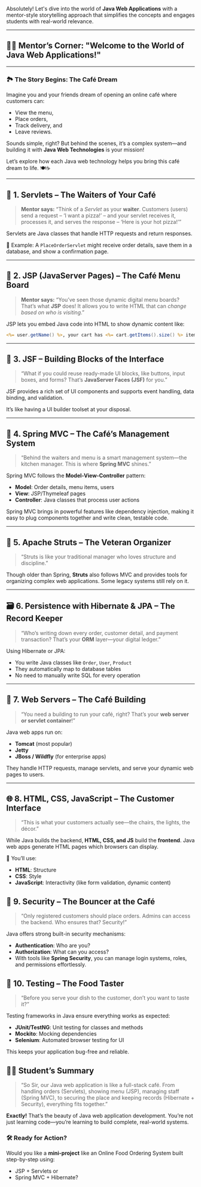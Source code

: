 Absolutely! Let's dive into the world of **Java Web Applications** with a mentor-style storytelling approach that simplifies the concepts and engages students with real-world relevance.

---

## 👨‍🏫 Mentor’s Corner: "Welcome to the World of Java Web Applications!"

---

### 🏞️ **The Story Begins: The Café Dream**

Imagine you and your friends dream of opening an online café where customers can:

* View the menu,
* Place orders,
* Track delivery, and
* Leave reviews.

Sounds simple, right? But behind the scenes, it’s a complex system—and building it with **Java Web Technologies** is your mission!

Let’s explore how each Java web technology helps you bring this café dream to life. 🍽️☕

---

## 🔧 1. **Servlets – The Waiters of Your Café**

> **Mentor says:** “Think of a *Servlet* as your **waiter**. Customers (users) send a request – ‘I want a pizza!’ – and your servlet receives it, processes it, and serves the response – ‘Here is your hot pizza!’”

Servlets are Java classes that handle HTTP requests and return responses.

📌 Example: A `PlaceOrderServlet` might receive order details, save them in a database, and show a confirmation page.

---

## 🎨 2. **JSP (JavaServer Pages) – The Café Menu Board**

> **Mentor says:** “You’ve seen those dynamic digital menu boards? That’s what **JSP** does! It allows you to write HTML that can *change based on who is visiting*.”

JSP lets you embed Java code into HTML to show dynamic content like:

```jsp
<%= user.getName() %>, your cart has <%= cart.getItems().size() %> items.
```

---

## 🧱 3. **JSF – Building Blocks of the Interface**

> “What if you could reuse ready-made UI blocks, like buttons, input boxes, and forms? That’s **JavaServer Faces (JSF)** for you.”

JSF provides a rich set of UI components and supports event handling, data binding, and validation.

It’s like having a UI builder toolset at your disposal.

---

## 🌱 4. **Spring MVC – The Café’s Management System**

> “Behind the waiters and menu is a smart management system—the kitchen manager. This is where **Spring MVC** shines.”

Spring MVC follows the **Model-View-Controller** pattern:

* **Model**: Order details, menu items, users
* **View**: JSP/Thymeleaf pages
* **Controller**: Java classes that process user actions

Spring MVC brings in powerful features like dependency injection, making it easy to plug components together and write clean, testable code.

---

## 🧭 5. **Apache Struts – The Veteran Organizer**

> “Struts is like your traditional manager who loves structure and discipline.”

Though older than Spring, **Struts** also follows MVC and provides tools for organizing complex web applications. Some legacy systems still rely on it.

---

## 🗃️ 6. **Persistence with Hibernate & JPA – The Record Keeper**

> “Who’s writing down every order, customer detail, and payment transaction? That’s your **ORM** layer—your digital ledger.”

Using Hibernate or JPA:

* You write Java classes like `Order`, `User`, `Product`
* They automatically map to database tables
* No need to manually write SQL for every operation

---

## 🔌 7. **Web Servers – The Café Building**

> “You need a building to run your café, right? That’s your **web server or servlet container**!”

Java web apps run on:

* **Tomcat** (most popular)
* **Jetty**
* **JBoss / Wildfly** (for enterprise apps)

They handle HTTP requests, manage servlets, and serve your dynamic web pages to users.

---

## 🌐 8. **HTML, CSS, JavaScript – The Customer Interface**

> “This is what your customers actually see—the chairs, the lights, the décor.”

While Java builds the backend, **HTML, CSS, and JS** build the **frontend**. Java web apps generate HTML pages which browsers can display.

📌 You’ll use:

* **HTML**: Structure
* **CSS**: Style
* **JavaScript**: Interactivity (like form validation, dynamic content)


## 🔐 9. **Security – The Bouncer at the Café**

> “Only registered customers should place orders. Admins can access the backend. Who ensures that? Security!”

Java offers strong built-in security mechanisms:

* **Authentication**: Who are you?
* **Authorization**: What can you access?
* With tools like **Spring Security**, you can manage login systems, roles, and permissions effortlessly.


## 🧪 10. **Testing – The Food Taster**

> “Before you serve your dish to the customer, don’t you want to taste it?”

Testing frameworks in Java ensure everything works as expected:

* **JUnit/TestNG**: Unit testing for classes and methods
* **Mockito**: Mocking dependencies
* **Selenium**: Automated browser testing for UI

This keeps your application bug-free and reliable.


## 👨‍🎓 Student’s Summary

> “So Sir, our Java web application is like a full-stack café. From handling orders (Servlets), showing menu (JSP), managing staff (Spring MVC), to securing the place and keeping records (Hibernate + Security), everything fits together.”

**Exactly!** That’s the beauty of Java web application development. You’re not just learning code—you’re learning to build complete, real-world systems.


### 🛠️ Ready for Action?

Would you like a **mini-project** like an Online Food Ordering System built step-by-step using:

* JSP + Servlets or
* Spring MVC + Hibernate?


